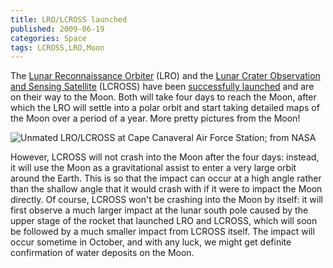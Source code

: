 ```yaml
---
title: LRO/LCROSS launched
published: 2009-06-19
categories: Space
tags: LCROSS,LRO,Moon
---
```


The <a href="https://lunar.gsfc.nasa.gov/" title="LRO">Lunar Reconnaissance Orbiter</a>
(LRO) and the <a href="https://www.nasa.gov/mission_pages/LCROSS/overview/index.html"
title="LCROSS">Lunar Crater Observation and Sensing Satellite</a> (LCROSS) have been <a
href="https://www.nasa.gov/mission_pages/LCROSS/launch/launch_blog.html">successfully
launched</a> and are on their way to the Moon.  Both will take four days to reach the
Moon, after which the LRO will settle into a polar orbit and start taking detailed maps of
the Moon over a period of a year.  More pretty pictures from the Moon!

![Unmated LRO/LCROSS at Cape Canaveral Air Force Station; from NASA](lro-lcross.jpg)

However, LCROSS will not crash into the Moon after the four days: instead, it will use the
Moon as a gravitational assist to enter a very large orbit around the Earth.  This is so
that the impact can occur at a high angle rather than the shallow angle that it would
crash with if it were to impact the Moon directly.  Of course, LCROSS won't be crashing
into the Moon by itself: it will first observe a much larger impact at the lunar south
pole caused by the upper stage of the rocket that launched LRO and LCROSS, which will soon
be followed by a much smaller impact from LCROSS itself.  The impact will occur sometime
in October, and with any luck, we might get definite confirmation of water deposits on the
Moon.
